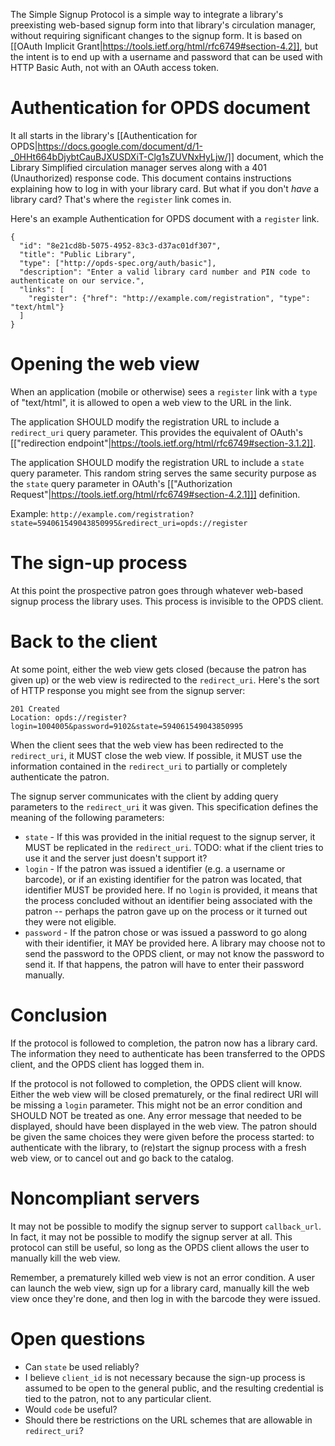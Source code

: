 The Simple Signup Protocol is a simple way to integrate a library's preexisting web-based signup form into that library's circulation manager, without requiring significant changes to the signup form. It is based on [[OAuth Implicit Grant|https://tools.ietf.org/html/rfc6749#section-4.2]], but the intent is to end up with a username and password that can be used with HTTP Basic Auth, not with an OAuth access token.

# Authentication for OPDS document

It all starts in the library's [[Authentication for OPDS|https://docs.google.com/document/d/1-_0HHt664bDjybtCauBJXUSDXiT-Clg1sZUVNxHyLjw/]] document, which the Library Simplified circulation manager serves along with a 401 (Unauthorized) response code. This document contains instructions explaining how to log in with your library card. But what if you don't _have_ a library card? That's where the `register` link comes in.

Here's an example Authentication for OPDS document with a `register` link.

```
{
  "id": "8e21cd8b-5075-4952-83c3-d37ac01df307",
  "title": "Public Library",
  "type": ["http://opds-spec.org/auth/basic"],
  "description": "Enter a valid library card number and PIN code to authenticate on our service.",
  "links": [
    "register": {"href": "http://example.com/registration", "type": "text/html"}
  ]
}
```

# Opening the web view

When an application (mobile or otherwise) sees a `register` link with a `type` of "text/html", it is allowed to open a web view to the URL in the link.

The application SHOULD modify the registration URL to include a `redirect_uri` query parameter. This provides the equivalent of OAuth's [["redirection endpoint"|https://tools.ietf.org/html/rfc6749#section-3.1.2]].

The application SHOULD modify the registration URL to include a `state` query parameter. This random string serves the same security purpose as the `state` query parameter in OAuth's [["Authorization Request"|https://tools.ietf.org/html/rfc6749#section-4.2.1]]] definition.

Example: `http://example.com/registration?state=594061549043850995&redirect_uri=opds://register`

# The sign-up process

At this point the prospective patron goes through whatever web-based signup process the library uses. This process is invisible to the OPDS client.

# Back to the client

At some point, either the web view gets closed (because the patron has given up) or the web view is redirected to the `redirect_uri`. Here's the sort of HTTP response you might see from the signup server:

```
201 Created
Location: opds://register?login=1004005&password=9102&state=594061549043850995
```

When the client sees that the web view has been redirected to the `redirect_uri`, it MUST close the web view. If possible, it MUST use the information contained in the `redirect_uri` to partially or completely authenticate the patron.

The signup server communicates with the client by adding query parameters to the `redirect_uri` it was given. This specification defines the meaning of the following parameters:

* `state` - If this was provided in the initial request to the signup server, it MUST be replicated in the `redirect_uri`. TODO: what if the client tries to use it and the server just doesn't support it?
* `login` - If the patron was issued a identifier (e.g. a username or barcode), or if an existing identifier for the patron was located, that identifier MUST be provided here. If no `login` is provided, it means that the process concluded without an identifier being associated with the patron -- perhaps the patron gave up on the process or it turned out they were not eligible.
* `password` - If the patron chose or was issued a password to go along with their identifier, it MAY be provided here. A library may choose not to send the password to the OPDS client, or may not know the password to send it. If that happens, the patron will have to enter their password manually.

# Conclusion

If the protocol is followed to completion, the patron now has a library card. The information they need to authenticate has been transferred to the OPDS client, and the OPDS client has logged them in.

If the protocol is not followed to completion, the OPDS client will know. Either the web view will be closed prematurely, or the final redirect URI will be missing a `login` parameter. This might not be an error condition and SHOULD NOT be treated as one. Any error message that needed to be displayed, should have been displayed in the web view. The patron should be given the same choices they were given before the process started: to authenticate with the library, to (re)start the signup process with a fresh web view, or to cancel out and go back to the catalog.

# Noncompliant servers

It may not be possible to modify the signup server to support `callback_url`. In fact, it may not be possible to modify the signup server at all. This protocol can still be useful, so long as the OPDS client allows the user to manually kill the web view. 

Remember, a prematurely killed web view is not an error condition. A user can launch the web view, sign up for a library card, manually kill the web view once they're done, and then log in with the barcode they were issued.

# Open questions

* Can `state` be used reliably?
* I believe `client_id` is not necessary because the sign-up process is assumed to be open to the general public, and the resulting credential is tied to the patron, not to any particular client.
* Would `code` be useful?
* Should there be restrictions on the URL schemes that are allowable in `redirect_uri`?